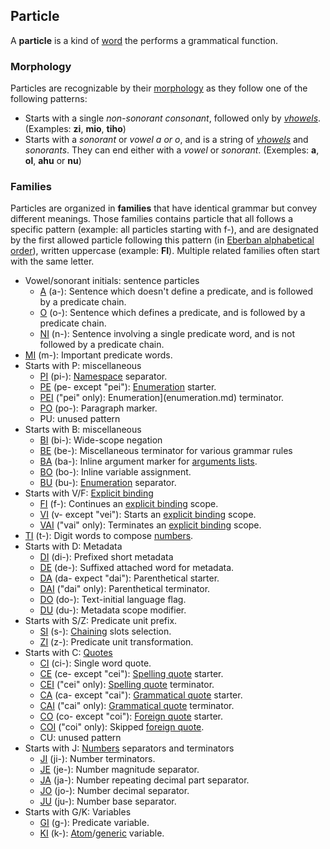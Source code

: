 ## Particle

A **particle** is a kind of [word](word.md) the performs a grammatical function.

### Morphology

Particles are recognizable by their [morphology](morphology.md) as they follow one of the following patterns:

- Starts with a single *non-sonorant consonant*, followed only by [*vhowels*](vhowels.md). (Examples: **zi**, **mio**, **tiho**)
- Starts with a *sonorant* or *vowel a or o*, and is a string of [*vhowels*](vhowels.md) and *sonorants*. They can end either with a *vowel* or *sonorant*. (Exemples: **a**, **ol**, **ahu** or **nu**)

### Families

Particles are organized in **families** that have identical grammar but convey different meanings. Those families contains particle that all follows a specific pattern (example: all particles starting with f-), and are designated by the first allowed particle following this pattern (in [Eberban alphabetical order](alphabet.md)), written uppercase (example: **FI**). Multiple related families often start with the same letter.

- Vowel/sonorant initials: sentence particles
    - [A](A_family.md) (a-): Sentence which doesn't define a predicate, and is followed by a predicate chain.
    - [O](O_family.md) (o-): Sentence which defines a predicate, and is followed by a predicate chain.
    - [NI](NI_family.md) (n-): Sentence involving a single predicate word, and is not followed by a predicate chain.
- [MI](MI_family.md) (m-): Important predicate words.
- Starts with P: miscellaneous
	- [PI](PI_family.md) (pi-): [Namespace](namespace.md) separator.
    - [PE](PE_family.md) (pe- except "pei"): [Enumeration](enumeration.md) starter.
    - [PEI](PEI_family.md) ("pei" only): Enumeration](enumeration.md) terminator.
    - [PO](PO_family.md) (po-): Paragraph marker.
    - PU: unused pattern
- Starts with B: miscellaneous
    - [BI](BI_family.md) (bi-): Wide-scope negation
    - [BE](BE_family.md) (be-): Miscellaneous terminator for various grammar rules
    - [BA](BA_family.md) (ba-): Inline argument marker for [arguments lists](arguments_list.md).
    - [BO](BO_family.md) (bo-): Inline variable assignment.
    - [BU](BU_family.md) (bu-): [Enumeration](enumeration.md) separator.
- Starts with V/F: [Explicit binding](explicit_binding.md)
    - [FI](FI_family.md) (f-): Continues an [explicit binding](explicit_binding.md) scope.
    - [VI](VI_family.md) (v- except "vei"): Starts an [explicit binding](explicit_binding.md) scope.
    - [VAI](VAI_family.md) ("vai" only): Terminates an [explicit binding](explicit_binding.md) scope.
- [TI](TI_family.md) (t-): Digit words to compose [numbers](number.md).
- Starts with D: Metadata
    - [DI](DI_family.md) (di-): Prefixed short metadata
    - [DE](DE_family.md) (de-): Suffixed attached word for metadata.
    - [DA](DA_family.md) (da- expect "dai"): Parenthetical starter.
    - [DAI](DAI_family.md) ("dai" only): Parenthetical terminator.
    - [DO](DO_family.md) (do-): Text-initial language flag.
    - [DU](DU_family.md) (du-): Metadata scope modifier.
- Starts with S/Z: Predicate unit prefix.
    - [SI](SI_family.md) (s-): [Chaining](chaining.md) slots selection.
    - [ZI](ZI_family.md) (z-): Predicate unit transformation.
- Starts with C: [Quotes](quote.md)
	- [CI](CI_family.md) (ci-): Single word quote.
    - [CE](CE_family.md) (ce- except "cei"): [Spelling quote](spelling_quote) starter.
    - [CEI](CEI_family.md) ("cei" only): [Spelling quote](spelling_quote) terminator.
    - [CA](CA_family.md) (ca- except "cai"): [Grammatical quote](grammatical_quote) starter.
    - [CAI](CAI_family.md) ("cai" only): [Grammatical quote](grammatical_quote) terminator.
    - [CO](CO_family.md) (co- except "coi"): [Foreign quote](foreign_quote.md) starter.
    - [COI](COI_family.mod) ("coi" only): Skipped [foreign quote](foreign_quote.md).
    - CU: unused pattern
- Starts with J: [Numbers](number.md) separators and terminators
	- [JI](JI_family.md) (ji-): Number terminators.
    - [JE](JE_family.md) (je-): Number magnitude separator.
    - [JA](JA_family.md) (ja-): Number repeating decimal part separator.
    - [JO](JO_family.md) (jo-): Number decimal separator.
    - [JU](JU_family.md) (ju-): Number base separator.
- Starts with G/K: Variables
	- [GI](GI_family.md) (g-): Predicate variable.
    - [KI](KI_family.md) (k-): [Atom](atom.md)/[generic](generics.md) variable.


  
    
	

